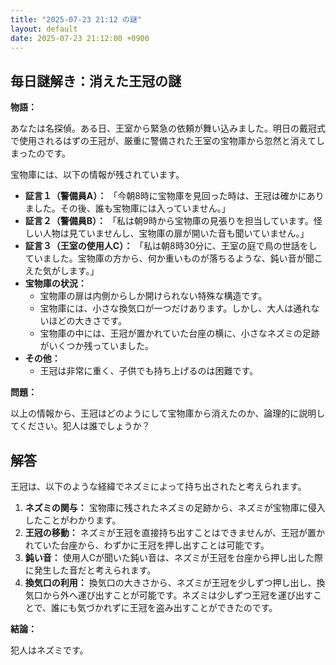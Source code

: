 ```yaml
---
title: "2025-07-23 21:12 の謎"
layout: default
date: 2025-07-23 21:12:00 +0900
---
```

## 毎日謎解き：消えた王冠の謎

**物語：**

あなたは名探偵。ある日、王室から緊急の依頼が舞い込みました。明日の戴冠式で使用されるはずの王冠が、厳重に警備された王室の宝物庫から忽然と消えてしまったのです。

宝物庫には、以下の情報が残されています。

*   **証言１（警備員A）：** 「今朝8時に宝物庫を見回った時は、王冠は確かにありました。その後、誰も宝物庫には入っていません。」
*   **証言２（警備員B）：** 「私は朝9時から宝物庫の見張りを担当しています。怪しい人物は見ていませんし、宝物庫の扉が開いた音も聞いていません。」
*   **証言３（王室の使用人C）：** 「私は朝8時30分に、王室の庭で鳥の世話をしていました。宝物庫の方から、何か重いものが落ちるような、鈍い音が聞こえた気がします。」
*   **宝物庫の状況：**
    *   宝物庫の扉は内側からしか開けられない特殊な構造です。
    *   宝物庫には、小さな換気口が一つだけあります。しかし、大人は通れないほどの大きさです。
    *   宝物庫の中には、王冠が置かれていた台座の横に、小さなネズミの足跡がいくつか残っていました。
*   **その他：**
    *   王冠は非常に重く、子供でも持ち上げるのは困難です。

**問題：**

以上の情報から、王冠はどのようにして宝物庫から消えたのか、論理的に説明してください。犯人は誰でしょうか？

## 解答

王冠は、以下のような経緯でネズミによって持ち出されたと考えられます。

1.  **ネズミの関与：** 宝物庫に残されたネズミの足跡から、ネズミが宝物庫に侵入したことがわかります。
2.  **王冠の移動：** ネズミが王冠を直接持ち出すことはできませんが、王冠が置かれていた台座から、わずかに王冠を押し出すことは可能です。
3.  **鈍い音：** 使用人Cが聞いた鈍い音は、ネズミが王冠を台座から押し出した際に発生した音だと考えられます。
4.  **換気口の利用：** 換気口の大きさから、ネズミが王冠を少しずつ押し出し、換気口から外へ運び出すことが可能です。ネズミは少しずつ王冠を運び出すことで、誰にも気づかれずに王冠を盗み出すことができたのです。

**結論：**

犯人はネズミです。
